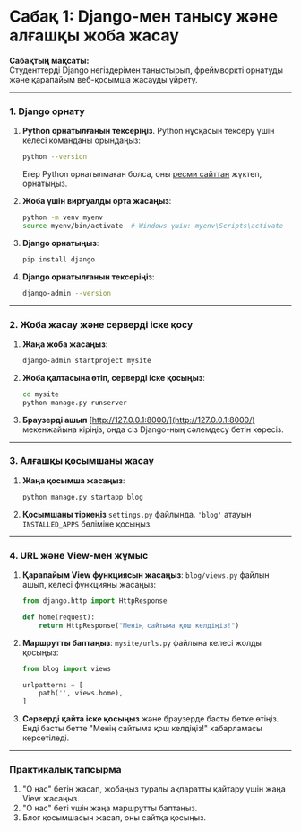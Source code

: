 
# Сабақ 1: Django-мен танысу және алғашқы жоба жасау

**Сабақтың мақсаты:**  
Студенттерді Django негіздерімен таныстырып, фреймворкті орнатуды және қарапайым веб-қосымша жасауды үйрету.

---

### 1. Django орнату

1. **Python орнатылғанын тексеріңіз**. Python нұсқасын тексеру үшін келесі команданы орындаңыз:
   ```bash
   python --version
   ```
   Егер Python орнатылмаған болса, оны [ресми сайттан](https://www.python.org/) жүктеп, орнатыңыз.

2. **Жоба үшін виртуалды орта жасаңыз**:
   ```bash
   python -m venv myenv
   source myenv/bin/activate  # Windows үшін: myenv\Scripts\activate
   ```

3. **Django орнатыңыз**:
   ```bash
   pip install django
   ```

4. **Django орнатылғанын тексеріңіз**:
   ```bash
   django-admin --version
   ```

---

### 2. Жоба жасау және серверді іске қосу

1. **Жаңа жоба жасаңыз**:
   ```bash
   django-admin startproject mysite
   ```

2. **Жоба қалтасына өтіп, серверді іске қосыңыз**:
   ```bash
   cd mysite
   python manage.py runserver
   ```

3. **Браузерді ашып** [http://127.0.0.1:8000/](http://127.0.0.1:8000/) мекенжайына кіріңіз, онда сіз Django-ның сәлемдесу бетін көресіз.

---

### 3. Алғашқы қосымшаны жасау

1. **Жаңа қосымша жасаңыз**:
   ```bash
   python manage.py startapp blog
   ```

2. **Қосымшаны тіркеңіз** `settings.py` файлында. `'blog'` атауын `INSTALLED_APPS` бөліміне қосыңыз.

---

### 4. URL және View-мен жұмыс

1. **Қарапайым View функциясын жасаңыз**:
   `blog/views.py` файлын ашып, келесі функцияны жасаңыз:
   ```python
   from django.http import HttpResponse

   def home(request):
       return HttpResponse("Менің сайтыма қош келдіңіз!")
   ```

2. **Маршрутты баптаңыз**:
   `mysite/urls.py` файлына келесі жолды қосыңыз:
   ```python
   from blog import views

   urlpatterns = [
       path('', views.home),
   ]
   ```

3. **Серверді қайта іске қосыңыз** және браузерде басты бетке өтіңіз. Енді басты бетте "Менің сайтыма қош келдіңіз!" хабарламасы көрсетіледі.

---

### Практикалық тапсырма

1. "О нас" бетін жасап, жобаңыз туралы ақпаратты қайтару үшін жаңа View жасаңыз.
2. "О нас" беті үшін жаңа маршрутты баптаңыз.
3. Блог қосымшасын жасап, оны сайтқа қосыңыз.
